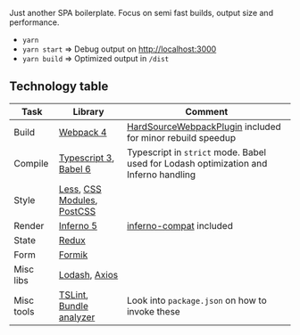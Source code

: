 Just another SPA boilerplate. Focus on semi fast builds, output size and performance.

- `yarn`
- `yarn start` => Debug output on [http://localhost:3000](http://localhost:3000)
- `yarn build` => Optimized output in `/dist`

## Technology table

| Task  | Library  | Comment |
| ------------ | ------------ | ------------ |
| Build  | [Webpack 4](https://webpack.js.org/ "Webpack")  | [HardSourceWebpackPlugin](https://github.com/mzgoddard/hard-source-webpack-plugin) included for minor rebuild speedup |
| Compile  | [Typescript 3](https://www.typescriptlang.org/), [Babel 6](https://babeljs.io/)  | Typescript in `strict` mode. Babel used for Lodash optimization and Inferno handling |
| Style  | [Less](http://lesscss.org/), [CSS Modules](https://github.com/css-modules/css-modules), [PostCSS](https://github.com/postcss/postcss)  |
| Render  | [Inferno 5](https://github.com/infernojs/inferno)  | [inferno-compat](https://www.npmjs.com/package/inferno-compat) included |
| State | [Redux](https://redux.js.org/)  |
| Form  | [Formik](https://github.com/jaredpalmer/formik)  |
| Misc libs  | [Lodash](https://lodash.com/), [Axios](https://github.com/axios/axios)  |
| Misc tools | [TSLint](https://palantir.github.io/tslint/), [Bundle analyzer](https://www.npmjs.com/package/webpack-bundle-analyzer) | Look into `package.json` on how to invoke these |

